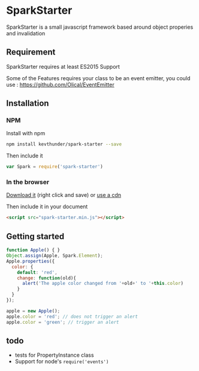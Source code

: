 # SparkStarter

SparkStarter is a small javascript framework based around object properies and invalidation

## Requirement

SparkStarter requires at least ES2015 Support

Some of the Features requires your class to be an event emitter, you could use : https://github.com/Olical/EventEmitter

## Installation

### NPM

Install with npm
```sh
npm install kevthunder/spark-starter --save
```

Then include it
```javascript
var Spark = require('spark-starter')
```

### In the browser

[Download it](https://raw.githubusercontent.com/kevthunder/spark-starter/master/dist/spark-starter.min.js) (right click and save) or [use a cdn](https://rawgit.com/?url=https%3A%2F%2Fgithub.com%2Fkevthunder%2Fspark-starter%2Fblob%2Fmaster%2Fdist%2Fspark-starter.min.js)

Then include it in your document
```html
<script src="spark-starter.min.js"></script>
```

## Getting started

```javascript
function Apple() { }
Object.assign(Apple, Spark.Element);
Apple.properties({
  color: {
    default: 'red',
    change: function(old){
      alert('The apple color changed from '+old+' to '+this.color)
    }
  }
});

apple = new Apple();
apple.color = 'red'; // does not trigger an alert
apple.color = 'green'; // trigger an alert
```

## todo
  - tests for PropertyInstance class
  - Support for node's `require('events')`